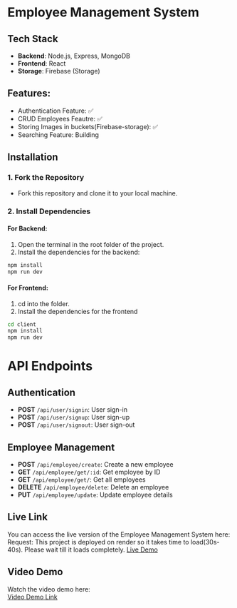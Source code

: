 # Employee Management System

## Tech Stack

- **Backend**: Node.js, Express, MongoDB
- **Frontend**: React
- **Storage**: Firebase (Storage)

## Features:
- Authentication Feature: ✅
- CRUD Employees Feautre: ✅
- Storing Images in buckets(Firebase-storage): ✅
- Searching Feature: Building

## Installation

### 1. Fork the Repository
- Fork this repository and clone it to your local machine.

### 2. Install Dependencies

#### For Backend:
1. Open the terminal in the root folder of the project.
2. Install the dependencies for the backend:

```bash
npm install
npm run dev
```

#### For Frontend:
1. cd into the folder.
2. Install the dependencies for the frontend

```bash
cd client
npm install
npm run dev
```


# API Endpoints

## Authentication

- **POST** `/api/user/signin`: User sign-in
- **POST** `/api/user/signup`: User sign-up
- **POST** `/api/user/signout`: User sign-out

## Employee Management

- **POST** `/api/employee/create`: Create a new employee
- **GET** `/api/employee/get/:id`: Get employee by ID
- **GET** `/api/employee/get/`: Get all employees
- **DELETE** `/api/employee/delete`: Delete an employee
- **PUT** `/api/employee/update`: Update employee details

## Live Link
You can access the live version of the Employee Management System here:  
Request: This project is deployed on render so it takes time to load(30s-40s). Please wait till it loads completely.
[Live Demo](https://ems-dealsdray.onrender.com/)

## Video Demo
Watch the video demo here:  
[Video Demo Link](#)



